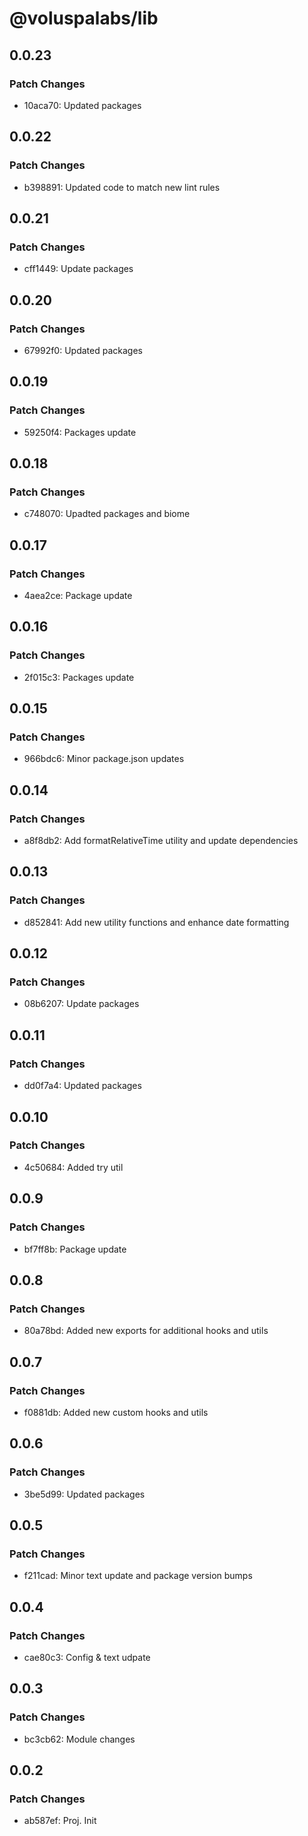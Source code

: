# @voluspalabs/lib

## 0.0.23

### Patch Changes

- 10aca70: Updated packages

## 0.0.22

### Patch Changes

- b398891: Updated code to match new lint rules

## 0.0.21

### Patch Changes

- cff1449: Update packages

## 0.0.20

### Patch Changes

- 67992f0: Updated packages

## 0.0.19

### Patch Changes

- 59250f4: Packages update

## 0.0.18

### Patch Changes

- c748070: Upadted packages and biome

## 0.0.17

### Patch Changes

- 4aea2ce: Package update

## 0.0.16

### Patch Changes

- 2f015c3: Packages update

## 0.0.15

### Patch Changes

- 966bdc6: Minor package.json updates

## 0.0.14

### Patch Changes

- a8f8db2: Add formatRelativeTime utility and update dependencies

## 0.0.13

### Patch Changes

- d852841: Add new utility functions and enhance date formatting

## 0.0.12

### Patch Changes

- 08b6207: Update packages

## 0.0.11

### Patch Changes

- dd0f7a4: Updated packages

## 0.0.10

### Patch Changes

- 4c50684: Added try util

## 0.0.9

### Patch Changes

- bf7ff8b: Package update

## 0.0.8

### Patch Changes

- 80a78bd: Added new exports for additional hooks and utils

## 0.0.7

### Patch Changes

- f0881db: Added new custom hooks and utils

## 0.0.6

### Patch Changes

- 3be5d99: Updated packages

## 0.0.5

### Patch Changes

- f211cad: Minor text update and package version bumps

## 0.0.4

### Patch Changes

- cae80c3: Config & text udpate

## 0.0.3

### Patch Changes

- bc3cb62: Module changes

## 0.0.2

### Patch Changes

- ab587ef: Proj. Init
